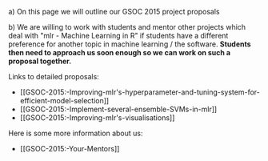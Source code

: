 a) On this page we will outline our GSOC 2015 project proposals

b) We are willing to work with students and mentor other projects which deal with
"mlr - Machine Learning in R" if students have a different preference for another topic in machine learning / the software.
**Students then need to approach us soon enough so we can work on such a proposal together.**

Links to detailed proposals:

- [[GSOC-2015:-Improving-mlr's-hyperparameter-and-tuning-system-for-efficient-model-selection]]
- [[GSOC-2015:-Implement-several-ensemble-SVMs-in-mlr]]
- [[GSOC-2015:-Improving-mlr's-visualisations]]

Here is some more information about us:

- [[GSOC-2015:-Your-Mentors]]
